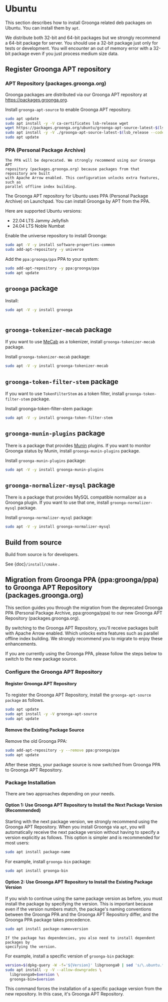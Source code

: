 # Ubuntu

This section describes how to install Groonga related deb packages on
Ubuntu. You can install them by `apt`.

We distribute both 32-bit and 64-bit packages but we strongly
recommend a 64-bit package for server. You should use a 32-bit package
just only for tests or development. You will encounter an out of
memory error with a 32-bit package even if you just process medium
size data.

## Register Groonga APT repository

### APT Repository (packages.groonga.org)

Groonga packages are distributed via our Groonga APT repository at
https://packages.groonga.org.

Install `groonga-apt-source` to enable Groonga APT repository.

```bash
sudo apt update
sudo apt install -y -V ca-certificates lsb-release wget
wget https://packages.groonga.org/ubuntu/groonga-apt-source-latest-$(lsb_release --codename --short).deb
sudo apt install -y -V ./groonga-apt-source-latest-$(lsb_release --codename --short).deb
sudo apt update
```

### PPA (Personal Package Archive)

```{note}
The PPA will be deprecated. We strongly recommend using our Groonga APT
repository (packages.groonga.org) because packages from that repository are built
with Apache Arrow enabled. This configuration unlocks extra features, such as
parallel offline index building.
```

The Groonga APT repository for Ubuntu uses PPA (Personal Package
Archive) on Launchpad. You can install Groonga by APT from the PPA.

Here are supported Ubuntu versions:

- 22.04 LTS Jammy Jellyfish
- 24.04 LTS Noble Numbat

Enable the universe repository to install Groonga:

```bash
sudo apt -V -y install software-properties-common
sudo add-apt-repository -y universe
```

Add the `ppa:groonga/ppa` PPA to your system:

```bash
sudo add-apt-repository -y ppa:groonga/ppa
sudo apt update
```

## `groonga` package

Install:

```bash
sudo apt -V -y install groonga
```

```{include} server-use.md

```

## `groonga-tokenizer-mecab` package

If you want to use [MeCab](https://taku910.github.io/mecab/) as a
tokenizer, install `groonga-tokenizer-mecab` package.

Install `groonga-tokenizer-mecab` package:

```bash
sudo apt -V -y install groonga-tokenizer-mecab
```

## `groonga-token-filter-stem` package

If you want to use `TokenFilterStem` as a token filter, install
`groonga-token-filter-stem` package.

Install groonga-token-filter-stem package:

```bash
sudo apt -V -y install groonga-token-filter-stem
```

## `groonga-munin-plugins` package

There is a package that provides [Munin](http://munin-monitoring.org/)
plugins. If you want to monitor Groonga status by Munin, install
`groonga-munin-plugins` package.

Install `groonga-munin-plugins` package:

```bash
sudo apt -V -y install groonga-munin-plugins
```

## `groonga-normalizer-mysql` package

There is a package that provides MySQL compatible normalizer as a
Groonga plugin. If you want to use that one, install
`groonga-normalizer-mysql` package.

Install `groonga-normalizer-mysql` package:

```bash
sudo apt -V -y install groonga-normalizer-mysql
```

## Build from source

Build from source is for developers.

See {doc}`/install/cmake` .

## Migration from Groonga PPA (ppa:groonga/ppa) to Groonga APT Repository (packages.groonga.org)

This section guides you through the migration from the deprecated Groonga PPA
(Personal Package Archive, ppa:groonga/ppa) to our new Groonga APT Repository
(packages.groonga.org).

By switching to the Groonga APT Repository, you'll receive packages built with
Apache Arrow enabled. Which unlocks extra features such as parallel offline
index building. We strongly recommend you to migrate to enjoy these enhancements.

If you are currently using the Groonga PPA, please follow the
steps below to switch to the new package source.

### Configure the Groonga APT Repository

#### Register Groonga APT Repository

To register the Groonga APT Repository, install the `groonga-apt-source package`
as follows.

```bash
sudo apt update
sudo apt install -y -V groonga-apt-source
sudo apt update
```

#### Remove the Existing Package Source

Remove the old Groonga PPA:

```bash
sudo add-apt-repository -y --remove ppa:groonga/ppa
sudo apt update
```

After these steps, your package source is now switched from Groonga PPA to
Groonga APT Repository.

### Package Installation

There are two approaches depending on your needs.

#### Option 1: Use Groonga APT Repository to Install the Next Package Version (Recommended)

Starting with the next package version, we strongly recommend using the Groonga
APT Repository. When you install Groonga via `apt`, you will automatically receive
the next package version without having to specify a version explicitly as
follows. This option is simpler and is recommended for most users:

```bash
sudo apt install package-name
```

For example, install `groonga-bin` package:

```bash
sudo apt install groonga-bin
```

#### Option 2: Use Groonga APT Repository to Install the Existing Package Version

If you wish to continue using the same package version as before, you must
install the package by specifying the version. This is important because even if
the version numbers match, the package's naming conventions between the Groonga
PPA and the Groonga APT Repository differ, and the Groonga PPA package takes
precedence.

```bash
sudo apt install package-name=version
```

```{note}
If the package has dependencies, you also need to install dependent packages by
specifying the version.
```

For example, install a specific version of `groonga-bin` package:

```bash
version=$(dpkg-query -W -f='${Version}' libgroonga0 | sed 's/\.ubuntu.*$//') && \
sudo apt install -y -V --allow-downgrades \
  libgroonga0=$version \
  groonga-bin=$version
```

This command forces the installation of a specific package version from the new
repository. In this case, it's Groonga APT Repository.

